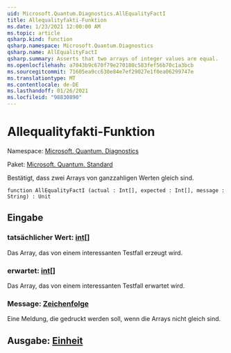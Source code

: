 ```yaml
---
uid: Microsoft.Quantum.Diagnostics.AllEqualityFactI
title: Allequalityfakti-Funktion
ms.date: 1/23/2021 12:00:00 AM
ms.topic: article
qsharp.kind: function
qsharp.namespace: Microsoft.Quantum.Diagnostics
qsharp.name: AllEqualityFactI
qsharp.summary: Asserts that two arrays of integer values are equal.
ms.openlocfilehash: a7043b9c670f79e270180c583fef56b70c1a3bcb
ms.sourcegitcommit: 71605ea9cc630e84e7ef29027e1f0ea06299747e
ms.translationtype: MT
ms.contentlocale: de-DE
ms.lasthandoff: 01/26/2021
ms.locfileid: "98830890"
---
```

# <a name="allequalityfacti-function"></a>Allequalityfakti-Funktion

Namespace: [Microsoft. Quantum. Diagnostics](xref:Microsoft.Quantum.Diagnostics)

Paket: [Microsoft. Quantum. Standard](https://nuget.org/packages/Microsoft.Quantum.Standard)


Bestätigt, dass zwei Arrays von ganzzahligen Werten gleich sind.

```qsharp
function AllEqualityFactI (actual : Int[], expected : Int[], message : String) : Unit
```


## <a name="input"></a>Eingabe

### <a name="actual--int"></a>tatsächlicher Wert: [int](xref:microsoft.quantum.lang-ref.int)[]

Das Array, das von einem interessanten Testfall erzeugt wird.


### <a name="expected--int"></a>erwartet: [int](xref:microsoft.quantum.lang-ref.int)[]

Das Array, das von einem interessanten Testfall erwartet wird.


### <a name="message--string"></a>Message: [Zeichenfolge](xref:microsoft.quantum.lang-ref.string)

Eine Meldung, die gedruckt werden soll, wenn die Arrays nicht gleich sind.



## <a name="output--unit"></a>Ausgabe: [Einheit](xref:microsoft.quantum.lang-ref.unit)

